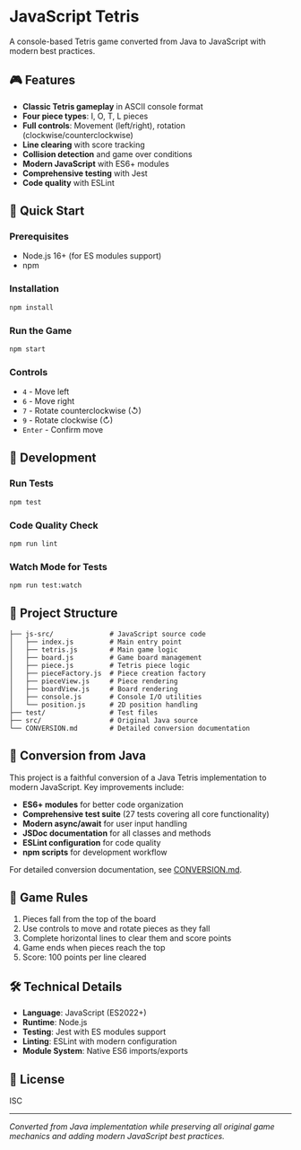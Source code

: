 # JavaScript Tetris

A console-based Tetris game converted from Java to JavaScript with modern best practices.

## 🎮 Features

- **Classic Tetris gameplay** in ASCII console format
- **Four piece types**: I, O, T, L pieces
- **Full controls**: Movement (left/right), rotation (clockwise/counterclockwise)  
- **Line clearing** with score tracking
- **Collision detection** and game over conditions
- **Modern JavaScript** with ES6+ modules
- **Comprehensive testing** with Jest
- **Code quality** with ESLint

## 🚀 Quick Start

### Prerequisites
- Node.js 16+ (for ES modules support)
- npm

### Installation
```bash
npm install
```

### Run the Game
```bash
npm start
```

### Controls
- `4` - Move left
- `6` - Move right  
- `7` - Rotate counterclockwise (↺)
- `9` - Rotate clockwise (↻)
- `Enter` - Confirm move

## 🧪 Development

### Run Tests
```bash
npm test
```

### Code Quality Check
```bash
npm run lint
```

### Watch Mode for Tests
```bash
npm run test:watch
```

## 📁 Project Structure

```
├── js-src/              # JavaScript source code
│   ├── index.js         # Main entry point
│   ├── tetris.js        # Main game logic
│   ├── board.js         # Game board management
│   ├── piece.js         # Tetris piece logic
│   ├── pieceFactory.js  # Piece creation factory
│   ├── pieceView.js     # Piece rendering
│   ├── boardView.js     # Board rendering
│   ├── console.js       # Console I/O utilities
│   └── position.js      # 2D position handling
├── test/                # Test files
├── src/                 # Original Java source
└── CONVERSION.md        # Detailed conversion documentation
```

## 🔄 Conversion from Java

This project is a faithful conversion of a Java Tetris implementation to modern JavaScript. Key improvements include:

- **ES6+ modules** for better code organization
- **Comprehensive test suite** (27 tests covering all core functionality)
- **Modern async/await** for user input handling
- **JSDoc documentation** for all classes and methods
- **ESLint configuration** for code quality
- **npm scripts** for development workflow

For detailed conversion documentation, see [CONVERSION.md](CONVERSION.md).

## 🎯 Game Rules

1. Pieces fall from the top of the board
2. Use controls to move and rotate pieces as they fall
3. Complete horizontal lines to clear them and score points
4. Game ends when pieces reach the top
5. Score: 100 points per line cleared

## 🛠 Technical Details

- **Language**: JavaScript (ES2022+)
- **Runtime**: Node.js
- **Testing**: Jest with ES modules support
- **Linting**: ESLint with modern configuration
- **Module System**: Native ES6 imports/exports

## 📜 License

ISC

---

*Converted from Java implementation while preserving all original game mechanics and adding modern JavaScript best practices.*